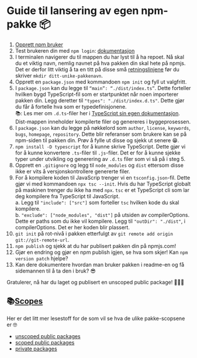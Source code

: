 # Guide til lansering av egen npm-pakke 📦

1. [Opprett npm bruker](https://www.npmjs.com/signup)
2. Test brukeren din med `npm login`: [dokumentasjon](https://docs.npmjs.com/creating-a-new-npm-user-account#testing-your-new-account-with-npm-login)
3. I terminalen navigerer du til mappen du har lyst til å ha repoet. Nå skal du et viktig navn, nemlig navnet på hva pakken din skal hete på npmjs. Det er derfor litt viktig å ta en titt på disse små [retningslinjene](https://docs.npmjs.com/package-name-guidelines) før du skriver `mkdir ditt-unike-pakkenavn`.
4. Opprett en `package.json` med kommandoen `npm init` og fyll ut valgfritt.
5. I `package.json` kan du legge til `“main”: “./dist/index.ts”`. Dette forteller hvilken bygd TypeScript-fil som er startpunktet når noen importerer pakken din. Legg deretter til `"types": "./dist/index.d.ts"`. Dette gjør du får å fortelle hva som er typedefinisjonene.
   </br>📚: Les mer om `.d.ts`-filer her i [TypeScript sin egen dokumentasjon](https://www.typescriptlang.org/docs/handbook/2/type-declarations.html#:~:text=.-,d.,our%20own%20declaration%20files%20later.).
   Dist-mappen inneholder kompilerte filer og genereres i byggeprosessen.
6. I `package.json` kan du legge på nøkkelord som `author`, `license`, `keywords`, `bugs`, `homepage`, `repository`. Dette blir referanser som brukere kan se på npm-siden til pakken din. Prøv å fylle ut disse og sjekk ut senere 😁.
7. `npm install -D typescript` for å kunne skrive TypeScript. Dette gjør vi for å kunne konvertere `.ts`-filer til `.js`-filer. Det er for å kunne sjekke typer under utvikling og generering av `.d.ts` filer som vi så på i steg 5.
8. Opprett en `.gitignore` og legg til `node_modules` og `dist` ettersom disse ikke er vits å versjonskontrollere genererte filer.
9. For å kompilere koden til JavaScrip trenger vi en `tsconfig.json`-fil. Dette gjør vi med kommandoen `npx tsc --init`. Hvis du har TypeScript globalt på maskinen trenger du ikke ha med `npx`. `tsc` er et TypeScript cli som lar deg kompilere fra TypeScript til JavaScript.
   </br>a. Legg til `"include": ["src"]` som forteller `tsc` hvilken kode du skal kompilere.
   </br>b. `"exclude": ["node_modules", "dist"]` på utsiden av compilerOptions. Dette er paths som du ikke vil kompilere. Legg til `"outDir": "./dist"`, i compilerOptions. Det er her koden blir plassert.
10. `git init` på rot-nivå i pakken etterfulgt av `git remote add origin git://git-remote-url`.
11. `npm publish` og sjekk at du har publisert pakken din på npmjs.com!
12. Gjør en endring og gjør en npm publish igjen, se hva som skjer! Kan `npm version patch` hjelpe?
13. Kan dere dokumentere hvordan man bruker pakken i readme-en og få sidemannen til å ta den i bruk? 😎

Gratulerer, nå har du laget og publisert en unscoped public package! 🎉🥳🍾

## 📚[Scopes](https://docs.npmjs.com/about-scopes)

Her er det litt mer lesestoff for de som vil se hva de ulike pakke-scopsene er 🤓

- [unscoped public packages](https://docs.npmjs.com/creating-and-publishing-unscoped-public-packages)
- [scoped public packages](https://docs.npmjs.com/creating-and-publishing-scoped-public-packages)
- [private packages](https://docs.npmjs.com/creating-and-publishing-private-packages)
